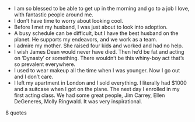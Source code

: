  - I am so blessed to be able to get up in the morning and go to a job I love, with fantastic people around me.
 - I don’t have time to worry about looking cool.
 - Before I met my husband, I was just about to look into adoption.
 - A busy schedule can be difficult, but I have the best husband on the planet. He supports my endeavors, and we work as a team.
 - I admire my mother. She raised four kids and worked and had no help.
 - I wish James Dean would never have died. Then he’d be fat and acting on ‘Dynasty’ or something. There wouldn’t be this whiny-boy act that’s so prevalent everywhere.
 - I used to wear makeup all the time when I was younger. Now I go out and I don’t care.
 - I left my apartment in London and I sold everything. I literally had $1000 and a suitcase when I got on the plane. The next day I enrolled in my first acting class. We had some great people, Jim Carrey, Ellen DeGeneres, Molly Ringwald. It was very inspirational.

8 quotes